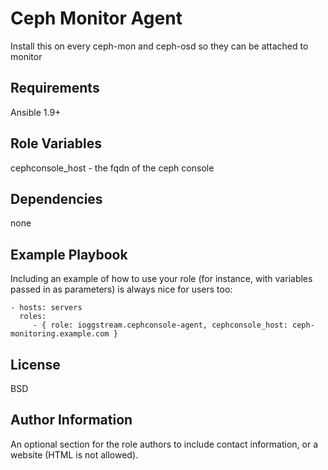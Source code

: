 Ceph Monitor Agent
==================

Install this on every ceph-mon and ceph-osd so they can be attached to monitor

Requirements
------------

Ansible 1.9+

Role Variables
--------------

cephconsole_host - the fqdn of the ceph  console

Dependencies
------------

none

Example Playbook
----------------

Including an example of how to use your role (for instance, with variables passed in as parameters) is always nice for users too:

    - hosts: servers
      roles:
         - { role: ioggstream.cephconsole-agent, cephconsole_host: ceph-monitoring.example.com }

License
-------

BSD

Author Information
------------------

An optional section for the role authors to include contact information, or a website (HTML is not allowed).
